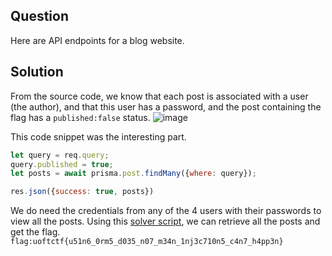 ## Question
Here are API endpoints for a blog website.

## Solution 
From the source code, we know that each post is associated with a user (the author), and that this user has a password, and the post containing the flag has a `published:false` status.
![image](https://github.com/user-attachments/assets/c7a5063d-cce9-45e7-b068-158857e9e3d7)

This code snippet was the interesting part.
```javascript
let query = req.query;
query.published = true;
let posts = await prisma.post.findMany({where: query});

res.json({success: true, posts})
```

We do need the credentials from any of the 4 users with their passwords to view all the posts.
Using this [solver script](https://github.com/Rishblol/CTF-Writeups/blob/main/UofTCTF'25/uploads/prismatic-blogs/solve/solve.py), we can retrieve all the posts and get the flag.\
`flag:uoftctf{u51n6_0rm5_d035_n07_m34n_1nj3c710n5_c4n7_h4pp3n}`


